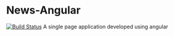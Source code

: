 # News-Angular
[![Build Status](http://localhost:8080/buildStatus/icon?job=News-Angular-Pipeline)](http://localhost:8080/job/News-Angular-Pipeline/)
A single page application developed using angular 
